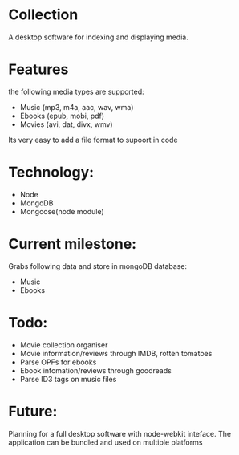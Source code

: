Collection
==========

A desktop software for indexing and displaying media.


Features
==========
the following media types are supported:
* Music (mp3, m4a, aac, wav, wma)
* Ebooks (epub, mobi, pdf)
* Movies (avi, dat, divx, wmv)

Its very easy to add a file format to supoort in code

Technology:
============
* Node
* MongoDB
* Mongoose(node module)

Current milestone:
===================
Grabs following data and store in mongoDB database:
* Music
* Ebooks

Todo:
===============
* Movie collection organiser
* Movie information/reviews through IMDB, rotten tomatoes
* Parse OPFs for ebooks
* Ebook infomation/reviews through goodreads
* Parse ID3 tags on music files

Future:
=========
Planning for a full desktop software with node-webkit inteface. The application can be bundled and used on multiple platforms
